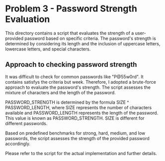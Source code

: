 # Problem 3 - Password Strength Evaluation

This directory contains a script that evaluates the strength of a user-provided password based on specific criteria. The password's strength is determined by considering its length and the inclusion of uppercase letters, lowercase letters, and special characters.

## Approach to checking password strength
It was difficult to check for common passwords like "P@55w0rd". It contains satisfys the criteria but week. Therefore, I adopted a brute-force approach to evaluate the password's strength. The script assesses the mixture of characters and the length of the password.

PASSWORD_STRENGTH is determined by the formula SIZE ^ PASSWORD_LENGTH, where SIZE represents the number of characters available and PASSWORD_LENGTH represents the length of the password. This value is known as PASSWORD_STRENGTH. SIZE is different for different passwords.

Based on predefined benchmarks for strong, hard, medium, and low passwords, the script assesses the strength of the provided password accordingly.

Please refer to the script for the actual implementation and further details.

